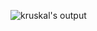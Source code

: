 ![kruskal's output](https://github.com/user-attachments/assets/03b46539-196b-4995-b13d-dd38d0f06090)

